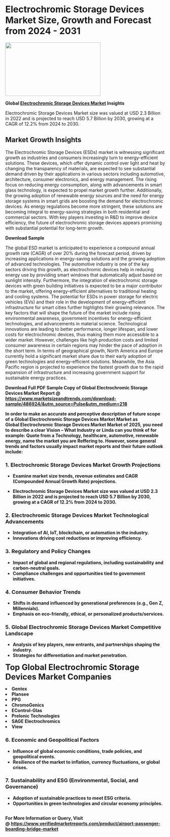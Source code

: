 <H1>Electrochromic Storage Devices Market Size, Growth and Forecast from 2024 - 2031</H1><img class="aligncenter size-medium wp-image-584254" src="https://thirdeyenews.in/wp-content/uploads/2024/09/Global-Market-Research-300x168.jpeg" alt="" width="300" height="168" /><p><strong>Global&nbsp;<a href="https://www.marketsizeandtrends.com/download-sample/486924/&amp;utm_source=Pulse&amp;utm_medium=218">Electrochromic Storage Devices Market</a> Insights</strong></p><p>Electrochromic Storage Devices Market size was valued at USD 2.3 Billion in 2022 and is projected to reach USD 5.7 Billion by 2030, growing at a CAGR of 12.2% from 2024 to 2030.</p><p><h2>Market Growth Insights</h2> <p>The Electrochromic Storage Devices (ESDs) market is witnessing significant growth as industries and consumers increasingly turn to energy-efficient solutions. These devices, which offer dynamic control over light and heat by changing the transparency of materials, are expected to see substantial demand driven by their applications in various sectors including automotive, architecture, consumer electronics, and energy management. The rising focus on reducing energy consumption, along with advancements in smart glass technology, is expected to propel market growth further. Additionally, the growing adoption of renewable energy sources and the need for energy storage systems in smart grids are boosting the demand for electrochromic devices. As energy regulations become more stringent, these solutions are becoming integral to energy-saving strategies in both residential and commercial sectors. With key players investing in R&D to improve device efficiency, the future of electrochromic storage devices appears promising with substantial potential for long-term growth.</p> <p><strong>Download Sample</strong></p> <p>The global ESD market is anticipated to experience a compound annual growth rate (CAGR) of over 20% during the forecast period, driven by increasing applications in energy-saving solutions and the growing adoption of advanced technologies. The automotive industry is one of the key sectors driving this growth, as electrochromic devices help in reducing energy use by providing smart windows that automatically adjust based on sunlight intensity. Furthermore, the integration of electrochromic storage devices with green building initiatives is expected to be a major contributor to the market, offering energy-efficient alternatives to traditional heating and cooling systems. The potential for ESDs in power storage for electric vehicles (EVs) and their role in the development of energy-efficient infrastructure for smart cities further highlights their growing relevance. The key factors that will shape the future of the market include rising environmental awareness, government incentives for energy-efficient technologies, and advancements in material science. Technological innovations are leading to better performance, longer lifespan, and lower costs for electrochromic devices, thus making them more accessible to a wider market. However, challenges like high production costs and limited consumer awareness in certain regions may hinder the pace of adoption in the short term. In terms of geographical growth, North America and Europe currently hold a significant market share due to their early adoption of green technologies and energy-efficient solutions. Meanwhile, the Asia Pacific region is projected to experience the fastest growth due to the rapid expansion of infrastructure and increasing government support for sustainable energy practices. <p><strong></p><p><span class=""><strong>Download Full PDF Sample Copy of Global Electrochromic Storage Devices Market Report</strong> @ <a href="https://www.marketsizeandtrends.com/download-sample/486924/&amp;utm_source=Pulse&amp;utm_medium=218" target="_blank">https://www.marketsizeandtrends.com/download-sample/486924/&amp;utm_source=Pulse&amp;utm_medium=218</a></span></p><p>In order to make an accurate and perceptive description of future scope of a Global&nbsp;Electrochromic Storage Devices Market Market as Global&nbsp;Electrochromic Storage Devices Market Market of 2025, you need to describe a clear Vision &ndash; What Industry or Linda can you think of for example: Quote from a Technology, healthcare, automotive, renewable energy, name the market you are Reffering to. However, some general trends and factors usually impact market reports and their future outlook include:</p><h3>1.&nbsp;<strong>Electrochromic Storage Devices Market Growth Projections</strong></h3><ul><li>Examine market size trends, revenue estimates and CAGR (Compounded Annual Growth Rate) projections.</li><li><p>Electrochromic Storage Devices Market size was valued at USD 2.3 Billion in 2022 and is projected to reach USD 5.7 Billion by 2030, growing at a CAGR of 12.2% from 2024 to 2030.</p></li></ul><h3>2.&nbsp;<strong>Electrochromic Storage Devices Market Technological Advancements</strong></h3><ul><li>Integration of AI, IoT, blockchain, or automation in the industry.</li><li>Innovations driving cost reductions or improving efficiency.</li></ul><h3>3.&nbsp;<strong>Regulatory and Policy Changes</strong></h3><ul><li>Impact of global and regional regulations, including sustainability and carbon-neutral goals.</li><li>Compliance challenges and opportunities tied to government initiatives.</li></ul><h3>4.&nbsp;<strong>Consumer Behavior Trends</strong></h3><ul><li>Shifts in demand influenced by generational preferences (e.g., Gen Z, Millennials).</li><li>Emphasis on eco-friendly, ethical, or personalized products/services.</li></ul><h3>5.&nbsp;<strong>Global Electrochromic Storage Devices Market Competitive Landscape</strong></h3><ul><li>Analysis of key players, new entrants, and partnerships shaping the industry.</li><li>Strategies for differentiation and market penetration.</li></ul><p data-pm-slice="1 1 []"><span style="color: inherit; font-family: inherit; font-size: 25px;">Top Global Electrochromic Storage Devices Market Companies</span></p><div class="" data-test-id=""><p><li>Gentex</li><li> Plansee</li><li> PPG</li><li> ChromoGenics</li><li> EControl-Glas</li><li> Prelonic Technologies</li><li> SAGE Electrochromics</li><li> View</li></p></div><h3>6.&nbsp;<strong>Economic and Geopolitical Factors</strong></h3><ul><li>Influence of global economic conditions, trade policies, and geopolitical events.</li><li>Resilience of the market to inflation, currency fluctuations, or global crises.</li></ul><h3>7.&nbsp;<strong>Sustainability and ESG (Environmental, Social, and Governance)</strong></h3><ul><li>Adoption of sustainable practices to meet ESG criteria.</li><li>Opportunities in green technologies and circular economy principles.</li></ul><h2><strong style="font-size: 14px;">For More Information or Query, Visit @&nbsp;</strong><a style="background-color: #ffffff; font-size: 14px;" href="https://www.marketsizeandtrends.com/report/electrochromic-storage-devices-market/" target="_blank">https://www.verifiedmarketreports.com/product/airport-passenger-boarding-bridge-market</a></h2>

